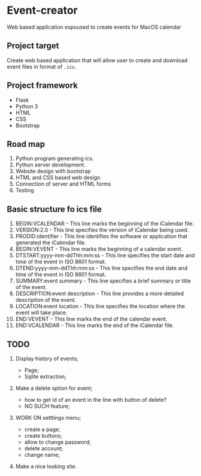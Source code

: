 # Event-creator

Web based application espoused to create events for MacOS calendar

## Project target

Create web based application that will allow user to create and download event files in format of `.ics`.

## Project framework

- Flask
- Python 3
- HTML
- CSS
- Bootstrap

## Road map

1. Python program generating ics.
2. Python server development.
3. Website design with bootstrap
4. HTML and CSS based web design
5. Connection of server and HTML forms
6. Testing

## Basic structure fo ics file

1. BEGIN:VCALENDAR - This line marks the beginning of the iCalendar file.
2. VERSION:2.0 - This line specifies the version of iCalendar being used.
3. PRODID:identifier - This line identifies the software or application that generated the iCalendar file.
4. BEGIN:VEVENT - This line marks the beginning of a calendar event.
5. DTSTART:yyyy-mm-ddThh:mm:ss - This line specifies the start date and time of the event in ISO 8601 format.
6. DTEND:yyyy-mm-ddThh:mm:ss - This line specifies the end date and time of the event in ISO 8601 format.
7. SUMMARY:event summary - This line specifies a brief summary or title of the event.
8. DESCRIPTION:event description - This line provides a more detailed description of the event.
9. LOCATION:event location - This line specifies the location where the event will take place.
10. END:VEVENT - This line marks the end of the calendar event.
11. END:VCALENDAR - This line marks the end of the iCalendar file.

## TODO

1. Display history of events;
   - Page;
   - Sqlite extraction;
2. Make a delete option for event;
   - how to get id of an event in the line with button of delete?
   - NO SUCH feature;

3. WORK ON setttings menu;
   - create a page;
   - create buttons;
   - allow to change password;
   - delete account;
   - change name;

4. Make a nice looking site.
